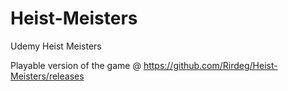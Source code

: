 # Heist-Meisters
 Udemy Heist Meisters 

Playable version of the game @ https://github.com/Rirdeg/Heist-Meisters/releases
